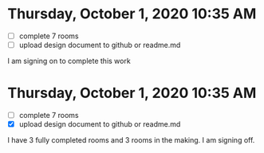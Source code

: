 # Thursday, October  1, 2020 10:35 AM

- [ ] complete 7 rooms
- [ ] upload design document to github or readme.md

I am signing on to complete this work


# Thursday, October  1, 2020 10:35 AM

- [ ] complete 7 rooms
- [x] upload design document to github or readme.md

I have 3 fully completed rooms and 3 rooms in the making. I am signing off.